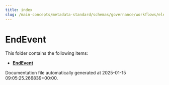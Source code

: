 ```yaml
---
title: index
slug: /main-concepts/metadata-standard/schemas/governance/workflows/elements/nodes/endevent
---
```


# EndEvent

This folder contains the following items:

- [**EndEvent**](/main-concepts/metadata-standard/schemas/governance/workflows/elements/nodes/endevent/endevent)


Documentation file automatically generated at 2025-01-15 09:05:25.266839+00:00.
